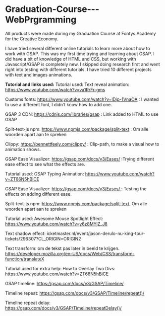 # Graduation-Course---WebPrgramming
All products were made during my Graduation Course at Fontys Academy for the Creative Economy.

I have tried several different online tutorials to learn more about how to work with GSAP. This was my first time trying and learning about GSAP. I did have a bit of knowledge of HTML and CSS, but working with Javascript/GSAP is completely new. I skipped doing research first and went right into testing with different tutorials. I have tried 10 different projects with text and images animations. 


**Tutorial and links used:**
Tutorial used: Text reveal animation: https://www.youtube.com/watch?v=va1RrFr-gms

Customs fonts: https://www.youtube.com/watch?v=lDip-1VnaOA : I wanted to use a different font, I didn’t know how to add one.

GSAP 3 CDN: https://cdnjs.com/libraries/gsap : Link added to HTML to use GSAP

Split-text-js npm: https://www.npmjs.com/package/split-text : Om alle woorden apart aan te spreken

Clippy: https://bennettfeely.com/clippy/ : Clip-path, to make a visual how to animation shows.

GSAP Ease Visualizer: https://gsap.com/docs/v3/Eases/ :Trying different ease effect to see what the effects are.

Tutorial used: GSAP Typing Animation: https://www.youtube.com/watch?v=ZT66N5hBiCE

GSAP Ease Visualizer: https://gsap.com/docs/v3/Eases/ : Testing the effects on adding different ease.

Split-text-js npm: https://www.npmjs.com/package/split-text  Om alle woorden apart aan te spreken

Tutorial used: Awesome Mouse Spotlight Effect: https://www.youtube.com/watch?v=y6z8MYjZ_J8

Text shadow effect: icketmaster.nl/event/jason-derulo-nu-king-tour-tickets/296307?CL_ORIGIN=ORIGIN2

Text transform: om de tekst pas later in beeld te krijgen. https://developer.mozilla.org/en-US/docs/Web/CSS/transform-function/translateX

Tutorial used for extra help: How to Overlay Two Divs: https://www.youtube.com/watch?v=ZT66N5hBiCE

GSAP timeline: https://gsap.com/docs/v3/GSAP/Timeline/

Timeline repeat: https://gsap.com/docs/v3/GSAP/Timeline/repeat()/

Timeline repeat delay: https://gsap.com/docs/v3/GSAP/Timeline/repeatDelay()/ 


